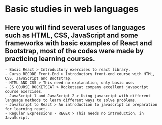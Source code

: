 # Basic studies in web languages
## Here you will find several uses of languages such as HTML, CSS, JavaScript and some frameworks with basic examples of React and Bootstrap, most of the codes were made by practicing learning courses.

    - Basic React > Introductory exercises to react library.
    - Curso RECODE Front-End > Introductory front-end course with HTML, CSS, JavaScript and Bootstrap.
    - HTML AND CSS > This need no explanation, only basic use.
    - JS COURSE ROCKETSEAT > Rocketseat company excellent javascript course exercises.
    - JavaScript 1 and JavaScript 2 > Using javascript with different language methods to learn different ways to solve problems.
    - JavaScript to React > An introduction to javascript in preparation for learning react.
    - Regular Expressions - REGEX > This needs no introduction, in JavaScript.
